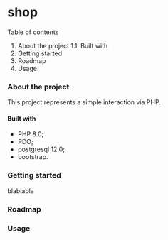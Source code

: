 # shop
Table of contents
1. About the project
1.1. Built with
2. Getting started
3. Roadmap
4. Usage

### About the project
This project represents a simple interaction via PHP.
#### Built with
* PHP 8.0;
* PDO;
* postgresql 12.0;
* bootstrap.
### Getting started
blablabla
### Roadmap
### Usage

